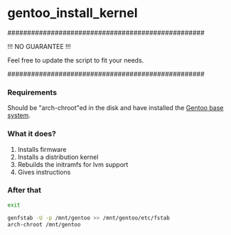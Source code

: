 # gentoo_install_kernel

##################################################

!!! NO GUARANTEE !!!

Feel free to update the script to fit your needs.

##################################################

### Requirements

Should be "arch-chroot"ed in the disk and have installed the [Gentoo base system](https://wiki.gentoo.org/wiki/Handbook:AMD64/Installation/Base).

### What it does?

1. Installs firmware
2. Installs a distribution kernel
3. Rebuilds the initramfs for lvm support
4. Gives instructions

### After that

```sh
exit
```
```sh
genfstab -U -p /mnt/gentoo >> /mnt/gentoo/etc/fstab
arch-chroot /mnt/gentoo
```
